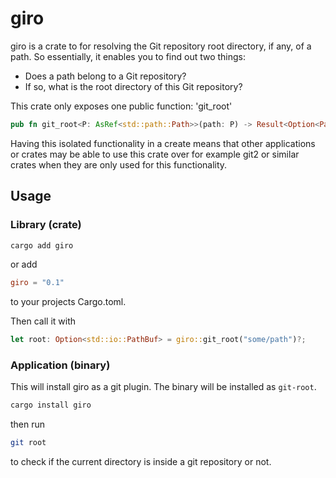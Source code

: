 # giro
giro is a crate to for resolving the Git repository root directory, if any, of a path. So essentially,
it enables you to find out two things:
- Does a path belong to a Git repository?
- If so, what is the root directory of this Git repository?

This crate only exposes one public function: 'git_root'

```rust
pub fn git_root<P: AsRef<std::path::Path>>(path: P) -> Result<Option<PathBuf>, std::io::Error>
```

Having this isolated functionality in a create means that other applications or crates may be able
to use this crate over for example git2 or similar crates when they are only used for this
functionality.

## Usage
### Library (crate)
```sh
cargo add giro
```

or add

```toml
giro = "0.1"
```

to your projects Cargo.toml.

Then call it with
```rust
let root: Option<std::io::PathBuf> = giro::git_root("some/path")?;
```

### Application (binary)
This will install giro as a git plugin. The binary will be installed as `git-root`.

```sh
cargo install giro
```

then run

```sh
git root
```

to check if the current directory is inside a git repository or not.